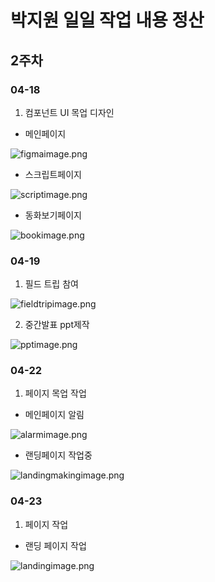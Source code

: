 # 박지원 일일 작업 내용 정산

## 2주차

### 04-18

1. 컴포넌트 UI 목업 디자인

- 메인페이지

![figmaimage.png](./figmaimage.png)

- 스크립트페이지

![scriptimage.png](./scriptimage.png)

- 동화보기페이지

![bookimage.png](./bookimage.png)

### 04-19

1. 필드 트립 참여

![fieldtripimage.png](./fieldtripimage.png)

2. 중간발표 ppt제작

![pptimage.png](./pptimage.png)

### 04-22

1. 페이지 목업 작업

- 메인페이지 알림

![alarmimage.png](./alarmimage.png)

- 랜딩페이지 작업중

![landingmakingimage.png](./landingmakingimage.png)

### 04-23

1. 페이지 작업

- 랜딩 페이지 작업

![landingimage.png](./landingimage.png)
